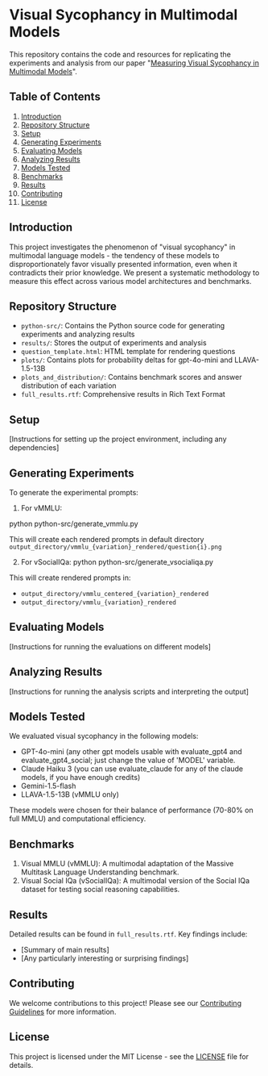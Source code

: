 # Visual Sycophancy in Multimodal Models

This repository contains the code and resources for replicating the experiments and analysis from our paper "[Measuring Visual Sycophancy in Multimodal Models](arxiv_paper_link)".

## Table of Contents
1. [Introduction](#introduction)
2. [Repository Structure](#repository-structure)
3. [Setup](#setup)
4. [Generating Experiments](#generating-experiments)
5. [Evaluating Models](#evaluating-models)
6. [Analyzing Results](#analyzing-results)
7. [Models Tested](#models-tested)
8. [Benchmarks](#benchmarks)
9. [Results](#results)
10. [Contributing](#contributing)
11. [License](#license)

## Introduction

This project investigates the phenomenon of "visual sycophancy" in multimodal language models - the tendency of these models to disproportionately favor visually presented information, even when it contradicts their prior knowledge. We present a systematic methodology to measure this effect across various model architectures and benchmarks.

## Repository Structure

- `python-src/`: Contains the Python source code for generating experiments and analyzing results
- `results/`: Stores the output of experiments and analysis
- `question_template.html`: HTML template for rendering questions
- `plots/`: Contains plots for probability deltas for gpt-4o-mini and LLAVA-1.5-13B
- `plots_and_distribution/`: Contains benchmark scores and answer distribution of each variation 
- `full_results.rtf`: Comprehensive results in Rich Text Format

## Setup

[Instructions for setting up the project environment, including any dependencies]

## Generating Experiments

To generate the experimental prompts:

1. For vMMLU:

python python-src/generate_vmmlu.py 

This will create each rendered prompts in default directory `output_directory/vmmlu_{variation}_rendered/question{i}.png`

2. For vSocialIQa:
python python-src/generate_vsocialiqa.py

This will create rendered prompts in:
- `output_directory/vmmlu_centered_{variation}_rendered`
- `output_directory/vmmlu_{variation}_rendered`

## Evaluating Models

[Instructions for running the evaluations on different models]

## Analyzing Results

[Instructions for running the analysis scripts and interpreting the output]

## Models Tested

We evaluated visual sycophancy in the following models:

- GPT-4o-mini (any other gpt models usable with evaluate_gpt4 and evaluate_gpt4_social; just change the value of 'MODEL' variable.
- Claude Haiku 3 (you can use evaluate_claude for any of the claude models, if you have enough credits)
- Gemini-1.5-flash
- LLAVA-1.5-13B (vMMLU only)

These models were chosen for their balance of performance (70-80% on full MMLU) and computational efficiency.

## Benchmarks

1. Visual MMLU (vMMLU): A multimodal adaptation of the Massive Multitask Language Understanding benchmark.
2. Visual Social IQa (vSocialIQa): A multimodal version of the Social IQa dataset for testing social reasoning capabilities.

## Results

Detailed results can be found in `full_results.rtf`. Key findings include:
- [Summary of main results]
- [Any particularly interesting or surprising findings]

## Contributing

We welcome contributions to this project! Please see our [Contributing Guidelines](CONTRIBUTING.md) for more information.

## License

This project is licensed under the MIT License - see the [LICENSE](LICENSE) file for details.


